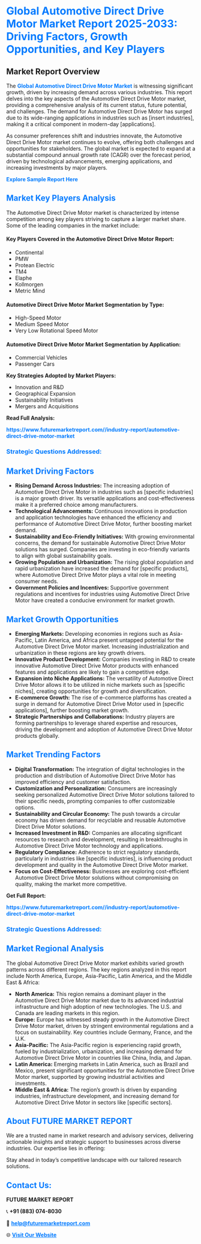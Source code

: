 <h1 style="color: #007BFF;">Global Automotive Direct Drive Motor Market Report 2025-2033: Driving Factors, Growth Opportunities, and Key Players</h1>

<section id="overview">
<h2>Market Report Overview</h2>
<p>The <a href="https://www.futuremarketreport.com//industry-report/automotive-direct-drive-motor-market" style="color: #007BFF; text-decoration: none;"><strong>Global Automotive Direct Drive Motor Market</strong></a> is witnessing significant growth, driven by increasing demand across various industries. This report delves into the key aspects of the Automotive Direct Drive Motor market, providing a comprehensive analysis of its current status, future potential, and challenges. The demand for Automotive Direct Drive Motor has surged due to its wide-ranging applications in industries such as [insert industries], making it a critical component in modern-day [applications].</p>
<p>As consumer preferences shift and industries innovate, the Automotive Direct Drive Motor market continues to evolve, offering both challenges and opportunities for stakeholders. The global market is expected to expand at a substantial compound annual growth rate (CAGR) over the forecast period, driven by technological advancements, emerging applications, and increasing investments by major players.</p>
</section>

<section id="overview">
<p><a href="https://www.futuremarketreport.com//request-sample/reportId=56182" style="color: #007BFF; text-decoration: none;"><strong>Explore Sample Report Here</strong></a></p>
</section>

<section id="key-players">
<h2 style="color: #007BFF;">Market Key Players Analysis</h2>
<p>The Automotive Direct Drive Motor market is characterized by intense competition among key players striving to capture a larger market share. Some of the leading companies in the market include:</p>
<h4>Key Players Covered in the Automotive Direct Drive Motor Report:</h4>
<ul><li>Continental</li><li>PMW</li><li>Protean Electric</li><li>TM4</li><li>Elaphe</li><li>Kollmorgen</li><li>Metric Mind</li></ul>
<h4>Automotive Direct Drive Motor Market Segmentation by Type:</h4>
<ul><li>High-Speed Motor</li><li>Medium Speed Motor</li><li>Very Low Rotational Speed Motor</li></ul>

<h4>Automotive Direct Drive Motor Market Segmentation by Application:</h4>
<ul><li>Commercial Vehicles</li><li>Passenger Cars</li></ul>
<p><strong>Key Strategies Adopted by Market Players:</strong></p>
<ul>
<li>Innovation and R&D</li>
<li>Geographical Expansion</li>
<li>Sustainability Initiatives</li>
<li>Mergers and Acquisitions</li>
</ul>
</section>

<section>
<p><strong>Read Full Analysis: </strong></p><a href="https://www.futuremarketreport.com//industry-report/automotive-direct-drive-motor-market" style="color: #007BFF; text-decoration: none;"><strong>https://www.futuremarketreport.com//industry-report/automotive-direct-drive-motor-market</strong></a>
<h3 style="color: #007BFF;">Strategic Questions Addressed:</h3>
</section>

<section id="driving-factors">
<h2 style="color: #007BFF;">Market Driving Factors</h2>
<ul>
<li><strong>Rising Demand Across Industries:</strong> The increasing adoption of Automotive Direct Drive Motor in industries such as [specific industries] is a major growth driver. Its versatile applications and cost-effectiveness make it a preferred choice among manufacturers.</li>
<li><strong>Technological Advancements:</strong> Continuous innovations in production and application technologies have enhanced the efficiency and performance of Automotive Direct Drive Motor, further boosting market demand.</li>
<li><strong>Sustainability and Eco-Friendly Initiatives:</strong> With growing environmental concerns, the demand for sustainable Automotive Direct Drive Motor solutions has surged. Companies are investing in eco-friendly variants to align with global sustainability goals.</li>
<li><strong>Growing Population and Urbanization:</strong> The rising global population and rapid urbanization have increased the demand for [specific products], where Automotive Direct Drive Motor plays a vital role in meeting consumer needs.</li>
<li><strong>Government Policies and Incentives:</strong> Supportive government regulations and incentives for industries using Automotive Direct Drive Motor have created a conducive environment for market growth.</li>
</ul>
</section>

<section id="growth-opportunities">
<h2 style="color: #007BFF;">Market Growth Opportunities</h2>
<ul>
<li><strong>Emerging Markets:</strong> Developing economies in regions such as Asia-Pacific, Latin America, and Africa present untapped potential for the Automotive Direct Drive Motor market. Increasing industrialization and urbanization in these regions are key growth drivers.</li>
<li><strong>Innovative Product Development:</strong> Companies investing in R&D to create innovative Automotive Direct Drive Motor products with enhanced features and applications are likely to gain a competitive edge.</li>
<li><strong>Expansion into Niche Applications:</strong> The versatility of Automotive Direct Drive Motor allows it to be utilized in niche markets such as [specific niches], creating opportunities for growth and diversification.</li>
<li><strong>E-commerce Growth:</strong> The rise of e-commerce platforms has created a surge in demand for Automotive Direct Drive Motor used in [specific applications], further boosting market growth.</li>
<li><strong>Strategic Partnerships and Collaborations:</strong> Industry players are forming partnerships to leverage shared expertise and resources, driving the development and adoption of Automotive Direct Drive Motor products globally.</li>
</ul>
</section>

<section id="trending-factors">
<h2 style="color: #007BFF;">Market Trending Factors</h2>
<ul>
<li><strong>Digital Transformation:</strong> The integration of digital technologies in the production and distribution of Automotive Direct Drive Motor has improved efficiency and customer satisfaction.</li>
<li><strong>Customization and Personalization:</strong> Consumers are increasingly seeking personalized Automotive Direct Drive Motor solutions tailored to their specific needs, prompting companies to offer customizable options.</li>
<li><strong>Sustainability and Circular Economy:</strong> The push towards a circular economy has driven demand for recyclable and reusable Automotive Direct Drive Motor solutions.</li>
<li><strong>Increased Investment in R&D:</strong> Companies are allocating significant resources to research and development, resulting in breakthroughs in Automotive Direct Drive Motor technology and applications.</li>
<li><strong>Regulatory Compliance:</strong> Adherence to strict regulatory standards, particularly in industries like [specific industries], is influencing product development and quality in the Automotive Direct Drive Motor market.</li>
<li><strong>Focus on Cost-Effectiveness:</strong> Businesses are exploring cost-efficient Automotive Direct Drive Motor solutions without compromising on quality, making the market more competitive.</li>
</ul>
</section>

<section>
<p><strong>Get Full Report: </strong></p><a href="https://www.futuremarketreport.com//industry-report/automotive-direct-drive-motor-market" style="color: #007BFF; text-decoration: none;"><strong>https://www.futuremarketreport.com//industry-report/automotive-direct-drive-motor-market</strong></a>
<h3 style="color: #007BFF;">Strategic Questions Addressed:</h3>
</section>


<section id="regional-analysis">
<h2 style="color: #007BFF;">Market Regional Analysis</h2>
<p>The global Automotive Direct Drive Motor market exhibits varied growth patterns across different regions. The key regions analyzed in this report include North America, Europe, Asia-Pacific, Latin America, and the Middle East & Africa:</p>
<ul>
<li><strong>North America:</strong> This region remains a dominant player in the Automotive Direct Drive Motor market due to its advanced industrial infrastructure and high adoption of new technologies. The U.S. and Canada are leading markets in this region.</li>
<li><strong>Europe:</strong> Europe has witnessed steady growth in the Automotive Direct Drive Motor market, driven by stringent environmental regulations and a focus on sustainability. Key countries include Germany, France, and the U.K.</li>
<li><strong>Asia-Pacific:</strong> The Asia-Pacific region is experiencing rapid growth, fueled by industrialization, urbanization, and increasing demand for Automotive Direct Drive Motor in countries like China, India, and Japan.</li>
<li><strong>Latin America:</strong> Emerging markets in Latin America, such as Brazil and Mexico, present significant opportunities for the Automotive Direct Drive Motor market, supported by growing industrial activities and investments.</li>
<li><strong>Middle East & Africa:</strong> The region’s growth is driven by expanding industries, infrastructure development, and increasing demand for Automotive Direct Drive Motor in sectors like [specific sectors].</li>
</ul>
</section>

<footer>
<h2 style="color: #007BFF;">About FUTURE MARKET REPORT</h2>
<p>We are a trusted name in market research and advisory services, delivering actionable insights and strategic support to businesses across diverse industries. Our expertise lies in offering:</p>

<p>Stay ahead in today’s competitive landscape with our tailored research solutions.</p>

<h2 style="color: #007BFF;">Contact Us:</h2>
<p><strong>FUTURE MARKET REPORT</strong></p>
<p>📞 <strong>+91 (883) 074-8030</strong></p>
<p>📧 <strong><a href="mailto:help@futuremarketreport.com" style="color: #007BFF;">help@futuremarketreport.com</a></strong></p>
<p>🌐 <strong><a href="https://www.futuremarketreport.com/" style="color: #007BFF;">Visit Our Website</a></strong></p>
</footer>